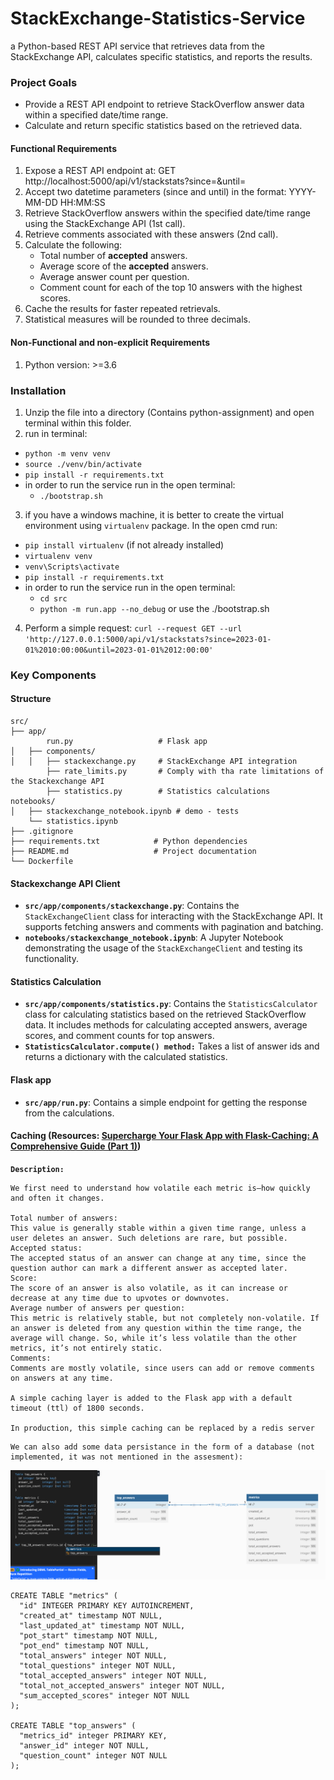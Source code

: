 # StackExchange-Statistics-Service
a Python-based REST API service that retrieves data from the StackExchange API, calculates specific statistics, and reports the results.

### Project Goals
 - Provide a REST API endpoint to retrieve StackOverflow answer data within a specified date/time range.
 - Calculate and return specific statistics based on the retrieved data.

 #### Functional Requirements 
 1. Expose a REST API endpoint at:
GET http://localhost:5000/api/v1/stackstats?since=<datetime>&until=<datetime>
 2. Accept two datetime parameters (since and until) in the format:
YYYY-MM-DD HH:MM:SS
 3. Retrieve StackOverflow answers within the specified date/time range using the StackExchange API (1st call).
 4. Retrieve comments associated with these answers (2nd call).
 5. Calculate the following:
    * Total number of **accepted** answers.
    * Average score of the **accepted** answers.
    * Average answer count per question.
    * Comment count for each of the top 10 answers with the highest scores.
 6. Cache the results for faster repeated retrievals.
 7. Statistical measures will be rounded to three decimals. 
 
  #### Non-Functional and non-explicit Requirements 
  1. Python version: >=3.6
### Installation
 1. Unzip the file into a directory (Contains python-assignment) and open terminal within this folder.
 2. run in terminal:
   - ```python -m venv venv```
   - ```source ./venv/bin/activate```
   - ```pip install -r requirements.txt```
   - in order to run the service run in the open terminal: 
      - ```./bootstrap.sh```
 3. if you have a windows machine, it is better to create the virtual environment using ```virtualenv``` package. In the open cmd run:
   - ```pip install virtualenv``` (if not already installed)
   - ```virtualenv venv```
   - ```venv\Scripts\activate```
   - ```pip install -r requirements.txt```
   - in order to run the service run in the open terminal: 
     - ```cd src```
     - ```python -m run.app --no_debug```
   or use the ./bootstrap.sh
4. Perform a simple request: ```curl --request GET --url 'http://127.0.0.1:5000/api/v1/stackstats?since=2023-01-01%2010:00:00&until=2023-01-01%2012:00:00'```
### Key Components

#### Structure
```aiignore
src/
├── app/
        run.py                   # Flask app
│   ├── components/
│   │   ├── stackexchange.py     # StackExchange API integration
        ├── rate_limits.py       # Comply with tha rate limitations of the Stackexchange API
        ├── statistics.py        # Statistics calculations
notebooks/
│   ├── stackexchange_notebook.ipynb # demo - tests
    └── statistics.ipynb  
├── .gitignore
├── requirements.txt            # Python dependencies
├── README.md                   # Project documentation
└── Dockerfile                  
```

#### Stackexchange API Client
- **`src/app/components/stackexchange.py`**: Contains the `StackExchangeClient` class for interacting with the StackExchange API. It supports fetching answers and comments with pagination and batching.
- **`notebooks/stackexchange_notebook.ipynb`**: A Jupyter Notebook demonstrating the usage of the `StackExchangeClient` and testing its functionality.

#### Statistics Calculation
- **`src/app/components/statistics.py`**: Contains the `StatisticsCalculator` class for calculating statistics based on the retrieved StackOverflow data. It includes methods for calculating accepted answers, average scores, and comment counts for top answers.
- **`StatisticsCalculator.compute() method:`** Takes a list of answer ids and returns a dictionary with the calculated statistics.

#### Flask app
- **`src/app/run.py`**: Contains a simple endpoint for getting the response from the calculations.

#### Caching (Resources: [Supercharge Your Flask App with Flask-Caching: A Comprehensive Guide (Part 1)](https://medium.com/@jessicaovabor/supercharge-your-flask-app-with-flask-caching-a-comprehensive-guide-part-1-754d13570449))

**`Description:`**
```aiignore
We first need to understand how volatile each metric is—how quickly and often it changes.

Total number of answers:
This value is generally stable within a given time range, unless a user deletes an answer. Such deletions are rare, but possible.
Accepted status:
The accepted status of an answer can change at any time, since the question author can mark a different answer as accepted later.
Score:
The score of an answer is also volatile, as it can increase or decrease at any time due to upvotes or downvotes.
Average number of answers per question:
This metric is relatively stable, but not completely non-volatile. If an answer is deleted from any question within the time range, the average will change. So, while it’s less volatile than the other metrics, it’s not entirely static.
Comments:
Comments are mostly volatile, since users can add or remove comments on answers at any time.

A simple caching layer is added to the Flask app with a default timeout (ttl) of 1800 seconds.

In production, this simple caching can be replaced by a redis server 
```

```aiignore
We can also add some data persistance in the form of a database (not implemented, it was not mentioned in the assesment):
```
![diagram](./img/simple_diagram.png)

```tsql
CREATE TABLE "metrics" (
  "id" INTEGER PRIMARY KEY AUTOINCREMENT,
  "created_at" timestamp NOT NULL,
  "last_updated_at" timestamp NOT NULL,
  "pot_start" timestamp NOT NULL,
  "pot_end" timestamp NOT NULL,
  "total_answers" integer NOT NULL,
  "total_questions" integer NOT NULL,
  "total_accepted_answers" integer NOT NULL,
  "total_not_accepted_answers" integer NOT NULL,
  "sum_accepted_scores" integer NOT NULL
);

CREATE TABLE "top_answers" (
  "metrics_id" integer PRIMARY KEY,
  "answer_id" integer NOT NULL,
  "question_count" integer NOT NULL
);
```
